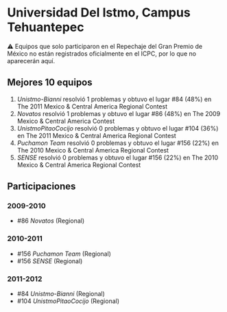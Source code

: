 # Universidad Del Istmo, Campus Tehuantepec

:warning: Equipos que solo participaron en el Repechaje del Gran Premio de México no están registrados oficialmente en el ICPC, por lo que no aparecerán aquí.

## Mejores 10 equipos

1. _Unistmo-Bianni_ resolvió 1 problemas y obtuvo el lugar #84 (48%) en The 2011 Mexico & Central America Regional Contest
1. _Novatos_ resolvió 1 problemas y obtuvo el lugar #86 (48%) en The 2009 Mexico & Central America Contest
1. _UnistmoPitaoCocijo_ resolvió 0 problemas y obtuvo el lugar #104 (36%) en The 2011 Mexico & Central America Regional Contest
1. _Puchamon Team_ resolvió 0 problemas y obtuvo el lugar #156 (22%) en The 2010 Mexico & Central America Regional Contest
1. _SENSE_ resolvió 0 problemas y obtuvo el lugar #156 (22%) en The 2010 Mexico & Central America Regional Contest

## Participaciones

### 2009-2010

- #86 _Novatos_ (Regional)

### 2010-2011

- #156 _Puchamon Team_ (Regional)
- #156 _SENSE_ (Regional)

### 2011-2012

- #84 _Unistmo-Bianni_ (Regional)
- #104 _UnistmoPitaoCocijo_ (Regional)



